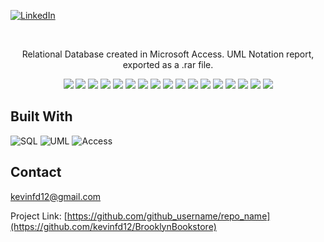 <!-- PROJECT SHIELDS -->
[sql-shield]: https://img.shields.io/badge/-SQL-blue?style=for-the-badge&logo=Microsoft%20SQL%20Server&logoColor=white
[uml-shield]: https://img.shields.io/badge/-UML-orange?style=for-the-badge&logo=visual%20studio%20code&logoColor=white
[access-shield]: https://img.shields.io/badge/-Microsoft%20Access-red?style=for-the-badge&logo=microsoft%20access&logoColor=white
[linkedin-url]: https://www.linkedin.com/in/kevin-diaz-gochez

[![LinkedIn][linkedin-shield]][linkedin-url]


<!-- PROJECT LOGO -->
<br />
<div align="center">
  <p>Relational Database created in Microsoft Access. UML Notation report, exported as a .rar file.</p>
</div>

<div align="center">
  <img src="https://raw.githubusercontent.com/kevinfd12/BrooklynBookstore/master/Assets/Page1.png">
  <img src="https://raw.githubusercontent.com/kevinfd12/BrooklynBookstore/master/Assets/Page2.png">
  <img src="https://raw.githubusercontent.com/kevinfd12/BrooklynBookstore/master/Assets/Page3.png">
  <img src="https://raw.githubusercontent.com/kevinfd12/BrooklynBookstore/master/Assets/Page4.png">
  <img src="https://raw.githubusercontent.com/kevinfd12/BrooklynBookstore/master/Assets/Page5.png">
  <img src="https://raw.githubusercontent.com/kevinfd12/BrooklynBookstore/master/Assets/PAge6.png">
  <img src="https://raw.githubusercontent.com/kevinfd12/BrooklynBookstore/master/Assets/Page7.png">
  <img src="https://raw.githubusercontent.com/kevinfd12/BrooklynBookstore/master/Assets/Page8.png">
  <img src="https://raw.githubusercontent.com/kevinfd12/BrooklynBookstore/master/Assets/Page9.png">
  <img src="https://raw.githubusercontent.com/kevinfd12/BrooklynBookstore/master/Assets/Page10.png">
  <img src="https://raw.githubusercontent.com/kevinfd12/BrooklynBookstore/master/Assets/Page11.png">
  <img src="https://raw.githubusercontent.com/kevinfd12/BrooklynBookstore/master/Assets/Page12.png">
  <img src="https://raw.githubusercontent.com/kevinfd12/BrooklynBookstore/master/Assets/Page13.png">
  <img src="https://raw.githubusercontent.com/kevinfd12/BrooklynBookstore/master/Assets/Page14.png">
  <img src="https://raw.githubusercontent.com/kevinfd12/BrooklynBookstore/master/Assets/Page15.png">
  <img src="https://raw.githubusercontent.com/kevinfd12/BrooklynBookstore/master/Assets/Page16.png">
  <img src="https://raw.githubusercontent.com/kevinfd12/BrooklynBookstore/master/Assets/Page17.png">
</div>

<!-- BUILT WITH -->
## Built With
![SQL][sql-shield]
![UML][uml-shield]
![Access][access-shield]

<!-- CONTACT -->
## Contact

kevinfd12@gmail.com

Project Link: [https://github.com/github_username/repo_name](https://github.com/kevinfd12/BrooklynBookstore)

<!-- MARKDOWN LINKS & IMAGES -->
<!-- https://www.markdownguide.org/basic-syntax/#reference-style-links -->
[linkedin-shield]: https://img.shields.io/badge/-LinkedIn-black.svg?style=for-the-badge&logo=linkedin&colorB=555
[linkedin-url]: https://linkedin.com/in/linkedin_username
